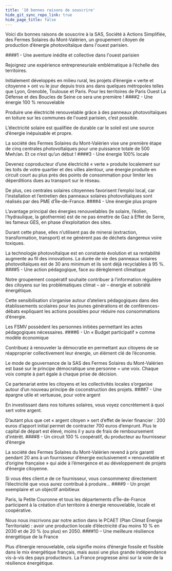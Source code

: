 ```yaml
---
title: '10 bonnes raisons de souscrire'
hide_git_sync_repo_link: true
hide_page_title: false
---
```


Voici dix bonnes raisons de souscrire à la SAS, Société à Actions Simplifiée, des Fermes Solaires du Mont-Valérien, un groupement citoyen de production d’énergie photovoltaïque dans l'ouest parisien.

####1 - Une aventure inédite et collective dans l'ouest parisien

Rejoignez une expérience entrepreneuriale emblématique à l’échelle des territoires.

Initialement développés en milieu rural, les projets d’énergie « verte et citoyenne » ont vu le jour depuis trois ans dans quelques métropoles telles que Lyon, Grenoble, Toulouse et Paris. Pour les territoires de Paris Ouest La Défense et des Boucles de Seine ce sera une première !
####2 - Une énergie 100 % renouvelable

Produire une électricité renouvelable grâce à des panneaux photovoltaïques en toiture sur les communes de l'ouest parisien, c’est possible.

L’électricité solaire est qualifiée de durable car le soleil est une source d’énergie inépuisable et propre.

La société des Fermes Solaires du Mont-Valérien vise une première étape de cinq centrales photovoltaïques pour une puissance totale de 500 Mwh/an. Et ce n’est qu’un début !
####3 - Une énergie 100% locale

Devenez coproducteur d’une électricité « verte » produite localement sur les toits de votre quartier et des villes alentour, une énergie produite en circuit court au plus près des points de consommation pour limiter les déperditions dues au transport sur le réseau.

De plus, ces centrales solaires citoyennes favorisent l’emploi local, car l’installation et l’entretien des panneaux solaires photovoltaïques sont réalisés par des PME d’Île-de-France.
####4 - Une énergie plus propre

L’avantage principal des énergies renouvelables (le solaire, l’éolien, l’hydraulique, la géothermie) est de ne pas émettre de Gaz à Effet de Serre, les fameux GES, en phase d’exploitation des sites.

Durant cette phase, elles n’utilisent pas de minerai (extraction, transformation, transport) et ne génèrent pas de déchets dangereux voire toxiques.

La technologie photovoltaïque est en constante évolution et sa rentabilité augmente au fil des innovations. La durée de vie des panneaux solaires photovoltaïques est de 30 ans minimum et ils sont déjà recyclables à 95 %.
####5 - Une action pédagogique, face au dérèglement climatique

Notre groupement coopératif souhaite contribuer à l’information régulière des citoyens sur les problématiques climat – air – énergie et sobriété énergétique.

Cette sensibilisation s’organise autour d’ateliers pédagogiques dans des établissements scolaires pour les jeunes générations et de conférences-débats expliquant les actions possibles pour réduire nos consommations d’énergie.

Les FSMV possèdent les personnes initiées permettant les actes pédagogiques nécessaires.
####6 - Un « Budget participatif » comme modèle économique

Contribuez à renouveler la démocratie en permettant aux citoyens de se réapproprier collectivement leur énergie, un élément clé de l’économie.

Le mode de gouvernance de la SAS des Fermes Solaires du Mont-Valérien est basé sur le principe démocratique une personne = une voix. Chaque voix compte à part égale à chaque prise de décision.

Ce partenariat entre les citoyens et les collectivités locales s’organise autour d’un nouveau principe de coconstruction des projets.
####7 - Une épargne utile et vertueuse, pour votre argent

En investissant dans nos toitures solaires, vous voyez concrètement à quoi sert votre argent.

D’autant plus que cet « argent citoyen » sert d’effet de levier financier : 200 euros d’apport initial permet de contracter 700 euros d’emprunt. Plus le capital de départ est élevé, moins il y aura de frais de remboursement d’intérêt.
####8 - Un circuit 100 % coopératif, du producteur au fournisseur d’énergie

La société des Fermes Solaires du Mont-Valérien revend à prix garanti pendant 20 ans à un fournisseur d’énergie exclusivement « renouvelable et d’origine française » qui aide à l’émergence et au développement de projets d’énergie citoyenne.

Si vous êtes client.e de ce fournisseur, vous consommerez directement l’électricité que vous aurez contribué à produire…
####9 - Un projet exemplaire et un objectif ambitieux

Paris, la Petite Couronne et tous les départements d’Île-de-France participent à la création d’un territoire à énergie renouvelable, locale et coopérative.

Nous nous inscrivons par notre action dans le PCAET (Plan Climat Énergie Territoriale) : avoir une production locale d’électricité d’au moins 10 % en 2030 et de 20 % (ou plus) en 2050.
####10 – Une meilleure résilience énergétique de la France

Plus d’énergie renouvelable, cela signifie moins d’énergie fossile et fissible dans le mix énergétique français, mais aussi une plus grande indépendance vis-à-vis des pays producteurs. La France progresse ainsi sur la voie de la résilience énergétique.
